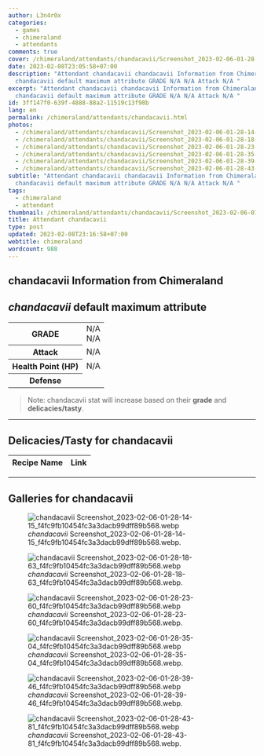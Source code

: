 ```yaml
---
author: L3n4r0x
categories:
  - games
  - chimeraland
  - attendants
comments: true
cover: /chimeraland/attendants/chandacavii/Screenshot_2023-02-06-01-28-14-15_f4fc9fb10454fc3a3dacb99dff89b568.webp
date: 2023-02-08T23:05:58+07:00
description: "Attendant chandacavii chandacavii Information from Chimeraland
  chandacavii default maximum attribute GRADE N/A N/A Attack N/A "
excerpt: "Attendant chandacavii chandacavii Information from Chimeraland
  chandacavii default maximum attribute GRADE N/A N/A Attack N/A "
id: 3ff147f0-639f-4888-88a2-11519c13f98b
lang: en
permalink: /chimeraland/attendants/chandacavii.html
photos:
  - /chimeraland/attendants/chandacavii/Screenshot_2023-02-06-01-28-14-15_f4fc9fb10454fc3a3dacb99dff89b568.webp
  - /chimeraland/attendants/chandacavii/Screenshot_2023-02-06-01-28-18-63_f4fc9fb10454fc3a3dacb99dff89b568.webp
  - /chimeraland/attendants/chandacavii/Screenshot_2023-02-06-01-28-23-60_f4fc9fb10454fc3a3dacb99dff89b568.webp
  - /chimeraland/attendants/chandacavii/Screenshot_2023-02-06-01-28-35-04_f4fc9fb10454fc3a3dacb99dff89b568.webp
  - /chimeraland/attendants/chandacavii/Screenshot_2023-02-06-01-28-39-46_f4fc9fb10454fc3a3dacb99dff89b568.webp
  - /chimeraland/attendants/chandacavii/Screenshot_2023-02-06-01-28-43-81_f4fc9fb10454fc3a3dacb99dff89b568.webp
subtitle: "Attendant chandacavii chandacavii Information from Chimeraland
  chandacavii default maximum attribute GRADE N/A N/A Attack N/A "
tags:
  - chimeraland
  - attendant
thumbnail: /chimeraland/attendants/chandacavii/Screenshot_2023-02-06-01-28-14-15_f4fc9fb10454fc3a3dacb99dff89b568.webp
title: Attendant chandacavii
type: post
updated: 2023-02-08T23:16:58+07:00
webtitle: chimeraland
wordcount: 988
---
```


<link
  rel="stylesheet"
  href="https://rawcdn.githack.com/dimaslanjaka/Web-Manajemen/870a349/css/bootstrap-5-3-0-alpha3-wrapper.css"
/>
<section id="bootstrap-wrapper">
  <div data-bs-theme="dark">
    <h2>chandacavii Information from Chimeraland</h2>
    <h2 id="attribute"><i>chandacavii</i> default maximum attribute</h2>
    <div class="row">
      <div class="col mb-2">
        <div class="card">
          <div class="card-body">
            <table>
              <tr>
                <th>GRADE</th>
                <td>N/A <br />N/A</td>
              </tr>
              <tr>
                <th>Attack</th>
                <td>N/A</td>
              </tr>
              <tr>
                <th>Health Point (HP)</th>
                <td>N/A</td>
              </tr>
              <tr>
                <th>Defense</th>
                <td></td>
              </tr>
            </table>
          </div>
        </div>
      </div>
    </div>
    <blockquote class="bd-callout bd-callout-warning">
      Note: chandacavii stat will increase based on their <b>grade</b> and
      <b>delicacies/tasty</b>.
    </blockquote>
    <hr />
    <h2 id="delicacies">Delicacies/Tasty for chandacavii</h2>
    <div class="card">
      <div class="card-body">
        <div class="table-responsive">
          <table class="table table-striped">
            <thead>
              <tr>
                <th>Recipe Name</th>
                <th>Link</th>
              </tr>
            </thead>
            <tbody></tbody>
          </table>
        </div>
      </div>
    </div>
    <hr />
    <div id="gallery">
      <h2>Galleries for chandacavii</h2>
      <div class="row">
        <div class="col-lg-6 col-12">
          <figure>
            <img
              src="https://www.webmanajemen.com/chimeraland/attendants/chandacavii/Screenshot_2023-02-06-01-28-14-15_f4fc9fb10454fc3a3dacb99dff89b568.webp"
              alt="chandacavii Screenshot_2023-02-06-01-28-14-15_f4fc9fb10454fc3a3dacb99dff89b568.webp"
            />
            <figcaption style="word-wrap: break-word">
              <i>chandacavii</i>
              Screenshot_2023-02-06-01-28-14-15_f4fc9fb10454fc3a3dacb99dff89b568.webp.
            </figcaption>
          </figure>
        </div>
        <div class="col-lg-6 col-12">
          <figure>
            <img
              src="https://www.webmanajemen.com/chimeraland/attendants/chandacavii/Screenshot_2023-02-06-01-28-18-63_f4fc9fb10454fc3a3dacb99dff89b568.webp"
              alt="chandacavii Screenshot_2023-02-06-01-28-18-63_f4fc9fb10454fc3a3dacb99dff89b568.webp"
            />
            <figcaption style="word-wrap: break-word">
              <i>chandacavii</i>
              Screenshot_2023-02-06-01-28-18-63_f4fc9fb10454fc3a3dacb99dff89b568.webp.
            </figcaption>
          </figure>
        </div>
        <div class="col-lg-6 col-12">
          <figure>
            <img
              src="https://www.webmanajemen.com/chimeraland/attendants/chandacavii/Screenshot_2023-02-06-01-28-23-60_f4fc9fb10454fc3a3dacb99dff89b568.webp"
              alt="chandacavii Screenshot_2023-02-06-01-28-23-60_f4fc9fb10454fc3a3dacb99dff89b568.webp"
            />
            <figcaption style="word-wrap: break-word">
              <i>chandacavii</i>
              Screenshot_2023-02-06-01-28-23-60_f4fc9fb10454fc3a3dacb99dff89b568.webp.
            </figcaption>
          </figure>
        </div>
        <div class="col-lg-6 col-12">
          <figure>
            <img
              src="https://www.webmanajemen.com/chimeraland/attendants/chandacavii/Screenshot_2023-02-06-01-28-35-04_f4fc9fb10454fc3a3dacb99dff89b568.webp"
              alt="chandacavii Screenshot_2023-02-06-01-28-35-04_f4fc9fb10454fc3a3dacb99dff89b568.webp"
            />
            <figcaption style="word-wrap: break-word">
              <i>chandacavii</i>
              Screenshot_2023-02-06-01-28-35-04_f4fc9fb10454fc3a3dacb99dff89b568.webp.
            </figcaption>
          </figure>
        </div>
        <div class="col-lg-6 col-12">
          <figure>
            <img
              src="https://www.webmanajemen.com/chimeraland/attendants/chandacavii/Screenshot_2023-02-06-01-28-39-46_f4fc9fb10454fc3a3dacb99dff89b568.webp"
              alt="chandacavii Screenshot_2023-02-06-01-28-39-46_f4fc9fb10454fc3a3dacb99dff89b568.webp"
            />
            <figcaption style="word-wrap: break-word">
              <i>chandacavii</i>
              Screenshot_2023-02-06-01-28-39-46_f4fc9fb10454fc3a3dacb99dff89b568.webp.
            </figcaption>
          </figure>
        </div>
        <div class="col-lg-6 col-12">
          <figure>
            <img
              src="https://www.webmanajemen.com/chimeraland/attendants/chandacavii/Screenshot_2023-02-06-01-28-43-81_f4fc9fb10454fc3a3dacb99dff89b568.webp"
              alt="chandacavii Screenshot_2023-02-06-01-28-43-81_f4fc9fb10454fc3a3dacb99dff89b568.webp"
            />
            <figcaption style="word-wrap: break-word">
              <i>chandacavii</i>
              Screenshot_2023-02-06-01-28-43-81_f4fc9fb10454fc3a3dacb99dff89b568.webp.
            </figcaption>
          </figure>
        </div>
      </div>
    </div>
  </div>
</section>